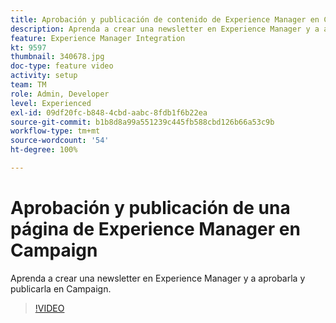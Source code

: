 ```yaml
---
title: Aprobación y publicación de contenido de Experience Manager en Campaign
description: Aprenda a crear una newsletter en Experience Manager y a aprobarla y publicarla en Campaign.
feature: Experience Manager Integration
kt: 9597
thumbnail: 340678.jpg
doc-type: feature video
activity: setup
team: TM
role: Admin, Developer
level: Experienced
exl-id: 09df20fc-b848-4cbd-aabc-8fdb1f6b22ea
source-git-commit: b1b8d8a99a551239c445fb588cbd126b66a53c9b
workflow-type: tm+mt
source-wordcount: '54'
ht-degree: 100%

---
```


# Aprobación y publicación de una página de Experience Manager en Campaign

Aprenda a crear una newsletter en Experience Manager y a aprobarla y publicarla en Campaign.

>[!VIDEO](https://video.tv.adobe.com/v/340678?quality=12&learn=on)
